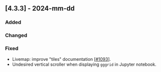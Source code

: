 ## [4.3.3] - 2024-mm-dd

### Added

### Changed

### Fixed

- Livemap: improve "tiles" documentation [[#1093](https://github.com/JetBrains/lets-plot/issues/1093)].
- Undesired vertical scroller when displaying `gggrid` in Jupyter notebook.
